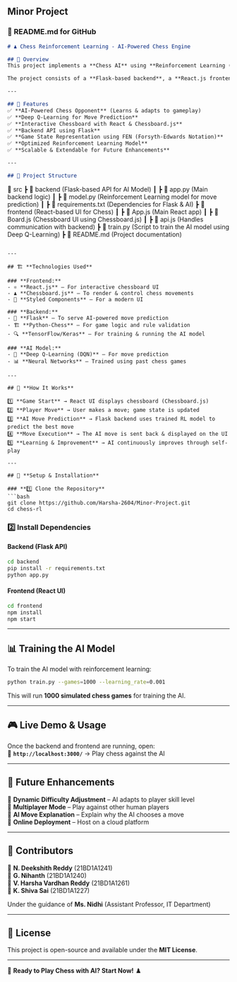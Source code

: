 Minor Project
---

### **📌 README.md for GitHub**  

```md
# ♟️ Chess Reinforcement Learning - AI-Powered Chess Engine  

## 🚀 Overview  
This project implements a **Chess AI** using **Reinforcement Learning (RL)** to predict optimal moves and provide an intelligent opponent for users. The system leverages **Deep Neural Networks (DNNs)** trained using **Deep Q-Learning (DQN)** to evaluate board positions and make decisions.  

The project consists of a **Flask-based backend**, a **React.js frontend**, and an AI model trained with **TensorFlow/Keras**. The chess board is rendered using **Chessboard.js**, and game logic is managed with **python-chess**.  

---

## 📌 Features  
✅ **AI-Powered Chess Opponent** (Learns & adapts to gameplay)  
✅ **Deep Q-Learning for Move Prediction**  
✅ **Interactive Chessboard with React & Chessboard.js**  
✅ **Backend API using Flask**  
✅ **Game State Representation using FEN (Forsyth-Edwards Notation)**  
✅ **Optimized Reinforcement Learning Model**  
✅ **Scalable & Extendable for Future Enhancements**  

---

## 📂 Project Structure  

```
📂 src
 ┣ 📂 backend  (Flask-based API for AI Model)
 ┃ ┣ 📜 app.py  (Main backend logic)
 ┃ ┣ 📜 model.py  (Reinforcement Learning model for move prediction)
 ┃ ┣ 📜 requirements.txt  (Dependencies for Flask & AI)
 ┣ 📂 frontend  (React-based UI for Chess)
 ┃ ┣ 📜 App.js  (Main React app)
 ┃ ┣ 📜 Board.js  (Chessboard UI using Chessboard.js)
 ┃ ┣ 📜 api.js  (Handles communication with backend)
 ┣ 📜 train.py  (Script to train the AI model using Deep Q-Learning)
 ┣ 📜 README.md  (Project documentation)
```

---

## 🏗️ **Technologies Used**  

### **Frontend:**  
- ⚛️ **React.js** – For interactive chessboard UI  
- ♟️ **Chessboard.js** – To render & control chess movements  
- 🎨 **Styled Components** – For a modern UI  

### **Backend:**  
- 🐍 **Flask** – To serve AI-powered move prediction  
- 🏗️ **Python-Chess** – For game logic and rule validation  
- 🔍 **TensorFlow/Keras** – For training & running the AI model  

### **AI Model:**  
- 🤖 **Deep Q-Learning (DQN)** – For move prediction  
- 📊 **Neural Networks** – Trained using past chess games  

---

## 🎯 **How It Works**  

1️⃣ **Game Start** → React UI displays chessboard (Chessboard.js)  
2️⃣ **Player Move** → User makes a move; game state is updated  
3️⃣ **AI Move Prediction** → Flask backend uses trained RL model to predict the best move  
4️⃣ **Move Execution** → The AI move is sent back & displayed on the UI  
5️⃣ **Learning & Improvement** → AI continuously improves through self-play  

---

## 📌 **Setup & Installation**  

### **1️⃣ Clone the Repository**  
```bash
git clone https://github.com/Harsha-2604/Minor-Project.git
cd chess-rl
```

### **2️⃣ Install Dependencies**  

#### **Backend (Flask API)**
```bash
cd backend
pip install -r requirements.txt
python app.py
```

#### **Frontend (React UI)**
```bash
cd frontend
npm install
npm start
```

---

## 📊 **Training the AI Model**  
To train the AI model with reinforcement learning:  
```bash
python train.py --games=1000 --learning_rate=0.001
```
This will run **1000 simulated chess games** for training the AI.

---

## 🎮 **Live Demo & Usage**  
Once the backend and frontend are running, open:  
📌 **`http://localhost:3000/`** → Play chess against the AI  

---

## 🔮 **Future Enhancements**  
📌 **Dynamic Difficulty Adjustment** – AI adapts to player skill level  
📌 **Multiplayer Mode** – Play against other human players  
📌 **AI Move Explanation** – Explain why the AI chooses a move  
📌 **Online Deployment** – Host on a cloud platform  

---

## 🤝 **Contributors**  
📌 **N. Deekshith Reddy** (21BD1A1241)  
📌 **G. Nihanth** (21BD1A1240)  
📌 **V. Harsha Vardhan Reddy** (21BD1A1261)  
📌 **K. Shiva Sai** (21BD1A1227)  

Under the guidance of **Ms. Nidhi** (Assistant Professor, IT Department)  

---

## 📄 **License**  
This project is open-source and available under the **MIT License**.  

---

🚀 **Ready to Play Chess with AI? Start Now!** ♟️  

```md
